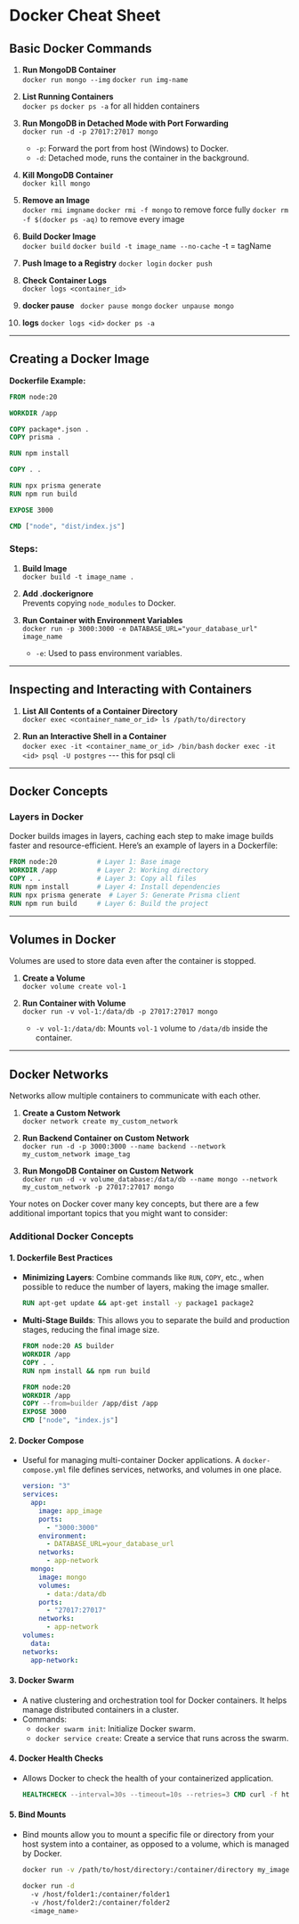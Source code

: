 # Docker Cheat Sheet

## Basic Docker Commands

1. **Run MongoDB Container**  
   `docker run mongo --img`
   `docker run img-name`

2. **List Running Containers**  
   `docker ps`
   `docker ps -a` for all hidden containers

3. **Run MongoDB in Detached Mode with Port Forwarding**  
   `docker run -d -p 27017:27017 mongo`

   - `-p`: Forward the port from host (Windows) to Docker.
   - `-d`: Detached mode, runs the container in the background.

4. **Kill MongoDB Container**  
   `docker kill mongo`

5. **Remove an Image**  
   `docker rmi imgname`
   `docker rmi -f mongo` to remove force fully
   `docker rm -f $(docker ps -aq)` to remove every image

6. **Build Docker Image**  
   `docker build`
   `docker build -t image_name --no-cache` -t = tagName
   <!-- This creates an image with the name my_image and, if you don't specify a tag, Docker uses :latest as the default tag. -->

7. **Push Image to a Registry**
   `docker login`
   `docker push`

8. **Check Container Logs**  
   `docker logs <container_id>`

9. **docker pause**
   ` docker pause mongo`
   `docker unpause mongo`

10. **logs**
    `docker logs <id>`
    `docker ps -a`

---

## Creating a Docker Image

**Dockerfile Example:**

```dockerfile
FROM node:20

WORKDIR /app

COPY package*.json .
COPY prisma .

RUN npm install

COPY . .

RUN npx prisma generate
RUN npm run build

EXPOSE 3000

CMD ["node", "dist/index.js"]
```

### Steps:

1. **Build Image**  
   `docker build -t image_name .`

2. **Add .dockerignore**  
   Prevents copying `node_modules` to Docker.

3. **Run Container with Environment Variables**  
   `docker run -p 3000:3000 -e DATABASE_URL="your_database_url" image_name`
   - `-e`: Used to pass environment variables.

---

## Inspecting and Interacting with Containers

1. **List All Contents of a Container Directory**  
   `docker exec <container_name_or_id> ls /path/to/directory`

2. **Run an Interactive Shell in a Container**  
   `docker exec -it <container_name_or_id> /bin/bash`
   `docker exec -it <id> psql -U postgres` --- this for psql cli

---

## Docker Concepts

### Layers in Docker

Docker builds images in layers, caching each step to make image builds faster and resource-efficient. Here’s an example of layers in a Dockerfile:

```dockerfile
FROM node:20          # Layer 1: Base image
WORKDIR /app          # Layer 2: Working directory
COPY . .              # Layer 3: Copy all files
RUN npm install       # Layer 4: Install dependencies
RUN npx prisma generate  # Layer 5: Generate Prisma client
RUN npm run build     # Layer 6: Build the project
```

---

## Volumes in Docker

Volumes are used to store data even after the container is stopped.

1. **Create a Volume**  
   `docker volume create vol-1`

2. **Run Container with Volume**  
   `docker run -v vol-1:/data/db -p 27017:27017 mongo`

   - `-v vol-1:/data/db`: Mounts `vol-1` volume to `/data/db` inside the container.

---

## Docker Networks

Networks allow multiple containers to communicate with each other.

1. **Create a Custom Network**  
   `docker network create my_custom_network`

2. **Run Backend Container on Custom Network**  
   `docker run -d -p 3000:3000 --name backend --network my_custom_network image_tag`

3. **Run MongoDB Container on Custom Network**  
   `docker run -d -v volume_database:/data/db --name mongo --network my_custom_network -p 27017:27017 mongo`

Your notes on Docker cover many key concepts, but there are a few additional important topics that you might want to consider:

### Additional Docker Concepts

#### 1. **Dockerfile Best Practices**

- **Minimizing Layers**: Combine commands like `RUN`, `COPY`, etc., when possible to reduce the number of layers, making the image smaller.
  ```Dockerfile
  RUN apt-get update && apt-get install -y package1 package2
  ```
- **Multi-Stage Builds**: This allows you to separate the build and production stages, reducing the final image size.

  ```Dockerfile
  FROM node:20 AS builder
  WORKDIR /app
  COPY . .
  RUN npm install && npm run build

  FROM node:20
  WORKDIR /app
  COPY --from=builder /app/dist /app
  EXPOSE 3000
  CMD ["node", "index.js"]
  ```

#### 2. **Docker Compose**

- Useful for managing multi-container Docker applications. A `docker-compose.yml` file defines services, networks, and volumes in one place.
  ```yaml
  version: "3"
  services:
    app:
      image: app_image
      ports:
        - "3000:3000"
      environment:
        - DATABASE_URL=your_database_url
      networks:
        - app-network
    mongo:
      image: mongo
      volumes:
        - data:/data/db
      ports:
        - "27017:27017"
      networks:
        - app-network
  volumes:
    data:
  networks:
    app-network:
  ```

#### 3. **Docker Swarm**

- A native clustering and orchestration tool for Docker containers. It helps manage distributed containers in a cluster.
- Commands:
  - `docker swarm init`: Initialize Docker swarm.
  - `docker service create`: Create a service that runs across the swarm.

#### 4. **Docker Health Checks**

- Allows Docker to check the health of your containerized application.
  ```Dockerfile
  HEALTHCHECK --interval=30s --timeout=10s --retries=3 CMD curl -f http://localhost:3000/ || exit 1
  ```

#### 5. **Bind Mounts**

- Bind mounts allow you to mount a specific file or directory from your host system into a container, as opposed to a volume, which is managed by Docker.

  ```bash
  docker run -v /path/to/host/directory:/container/directory my_image

  docker run -d
    -v /host/folder1:/container/folder1
    -v /host/folder2:/container/folder2
    <image_name>

  ```

